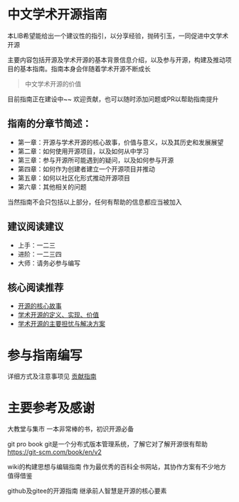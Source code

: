 # 中文学术开源指南

本LIB希望能给出一个建议性的指引，以分享经验，抛砖引玉，一同促进中文学术开源

主要内容包括开源及学术开源的基本背景信息介绍，以及参与开源，构建及推动项目的基本指南。指南本身会伴随着学术开源不断成长

> 中文学术开源的价值

目前指南正在建设中~~  欢迎贡献，也可以随时添加问题或PR以帮助指南提升



## 指南的分章节简述：

- 第一章：开源与学术开源的核心故事，价值与意义，以及其历史和发展展望
- 第二章：如何使用开源项目，以及如何从中学习
- 第三章：参与开源所可能遇到的疑问，以及如何参与开源
- 第四章：如何作为创建者建立一个开源项目并推动
- 第五章：如何以社区化形式推动开源项目
- 第六章：其他相关的问题

当然指南不会只包括以上部分，任何有帮助的信息都应当被加入



## 建议阅读建议

- 上手：一二三
- 进阶：一二三四
- 大师：请务必参与编写

## 核心阅读推荐

- [开源的核心故事](./开源简介/开源的核心故事.md)
- [学术开源的定义、实现、价值](./开源简介/学术开源.md)
- [学术开源的主要担忧与解决方案](./参与开源/学术开源的主要担忧与解决方案.md)



# 参与指南编写

详细方式及注意事项见 [贡献指南](./贡献指南.md)



# 主要参考及感谢

大教堂与集市    一本非常棒的书，初识开源必备

git pro book     git是一个分布式版本管理系统，了解它对了解开源很有帮助 https://git-scm.com/book/en/v2

wiki的构建思想与编辑指南     作为最优秀的百科全书网站，其协作方案有不少地方值得借鉴

github及gitee的开源指南   继承前人智慧是开源的核心要素